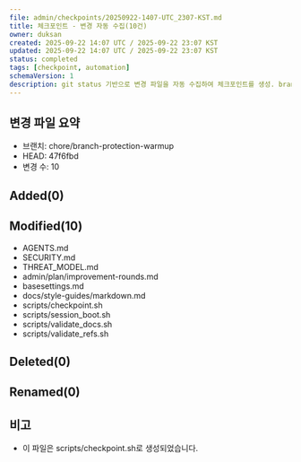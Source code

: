 ```yaml
---
file: admin/checkpoints/20250922-1407-UTC_2307-KST.md
title: 체크포인트 - 변경 자동 수집(10건)
owner: duksan
created: 2025-09-22 14:07 UTC / 2025-09-22 23:07 KST
updated: 2025-09-22 14:07 UTC / 2025-09-22 23:07 KST
status: completed
tags: [checkpoint, automation]
schemaVersion: 1
description: git status 기반으로 변경 파일을 자동 수집하여 체크포인트를 생성. branch=chore/branch-protection-warmup, head=47f6fbd
---
```


## 변경 파일 요약
- 브랜치: chore/branch-protection-warmup
- HEAD: 47f6fbd
- 변경 수: 10

## Added(0)

## Modified(10)
- AGENTS.md
- SECURITY.md
- THREAT_MODEL.md
- admin/plan/improvement-rounds.md
- basesettings.md
- docs/style-guides/markdown.md
- scripts/checkpoint.sh
- scripts/session_boot.sh
- scripts/validate_docs.sh
- scripts/validate_refs.sh

## Deleted(0)

## Renamed(0)

## 비고
- 이 파일은 scripts/checkpoint.sh로 생성되었습니다.
